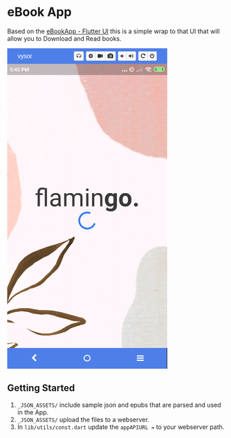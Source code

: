 # eBook App 

Based on the [eBookApp - Flutter UI](https://github.com/abuanwar072/eBook_app_Flutter) 
 this is a simple wrap to that UI that will allow you to Download and Read books.


![APP_PREVIEW](_JSON_ASSETS/output_vguJxY.gif?raw=true "Preview")

## Getting Started
1. `_JSON_ASSETS/` include sample json and epubs that are parsed and used in the App.
2. `_JSON_ASSETS/` upload the files to a webserver.
3. In `lib/utils/const.dart` update the `appAPIURL =` to your webserver path.

